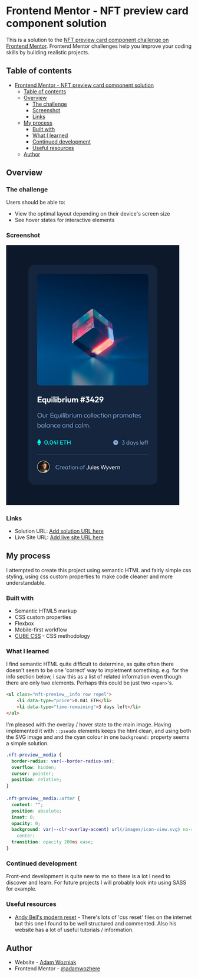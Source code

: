 # Frontend Mentor - NFT preview card component solution

This is a solution to the [NFT preview card component challenge on Frontend Mentor](https://www.frontendmentor.io/challenges/nft-preview-card-component-SbdUL_w0U). Frontend Mentor challenges help you improve your coding skills by building realistic projects. 

## Table of contents

- [Frontend Mentor - NFT preview card component solution](#frontend-mentor---nft-preview-card-component-solution)
  - [Table of contents](#table-of-contents)
  - [Overview](#overview)
    - [The challenge](#the-challenge)
    - [Screenshot](#screenshot)
    - [Links](#links)
  - [My process](#my-process)
    - [Built with](#built-with)
    - [What I learned](#what-i-learned)
    - [Continued development](#continued-development)
    - [Useful resources](#useful-resources)
  - [Author](#author)

## Overview

### The challenge

Users should be able to:

- View the optimal layout depending on their device's screen size
- See hover states for interactive elements

### Screenshot

![](./screenshot.png)

### Links

- Solution URL: [Add solution URL here](https://your-solution-url.com)
- Live Site URL: [Add live site URL here](https://your-live-site-url.com)

## My process

I attempted to create this project using semantic HTML and fairly simple css styling, using css custom properties to make code cleaner and more understandable.

### Built with

- Semantic HTML5 markup
- CSS custom properties
- Flexbox
- Mobile-first workflow
- [CUBE CSS](https://cube.fyi/) - CSS methodology

### What I learned

I find semantic HTML quite difficult to determine, as quite often there doesn't seem to be one 'correct' way to impletment something. e.g. for the info section below, I saw this as a list of related information even though there are only two elements.  Perhaps this could be just two `<span>`'s.

```html
<ul class="nft-preview__info row repel">
    <li data-type="price">0.041 ETH</li>
    <li data-type="time-remaining">3 days left</li>
</ul>
```

I'm pleased with the overlay / hover state to the main image. Having implemented it with `::pseudo` elements keeps the html clean, and using both the SVG image and and the cyan colour in one `background:` property seems a simple solution.

```css
.nft-preview__media {
  border-radius: var(--border-radius-sm);
  overflow: hidden;
  cursor: pointer;
  position: relative;
}

.nft-preview__media::after {
  content: "";
  position: absolute;
  inset: 0;
  opacity: 0;
  background: var(--clr-overlay-accent) url(/images/icon-view.svg) no-repeat
    center;
  transition: opacity 200ms ease;
}
```

### Continued development

Front-end development is quite new to me so there is a lot I need to discover and learn.  For future projects I will probably look into using SASS for example.


### Useful resources

- [Andy Bell's modern reset](https://piccalil.li/blog/a-modern-css-reset/) - There's lots of 'css reset' files on the internet but this one I found to be well structured and commented. Also his website has a lot of useful tutorials / information.

## Author

- Website - [Adam Wozniak](https://www.adamwozniak.uk)
- Frontend Mentor - [@adamwozhere](https://www.frontendmentor.io/profile/adamwozhere)

